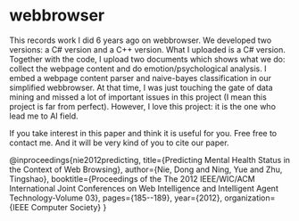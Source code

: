 # webbrowser
This records work I did 6 years ago on webbrowser. We developed two versions: a C# version and a C++ version. What I uploaded is a C# version. 
Together with the code, I upload two documents which shows what we do: collect the webpage content and do emotion/psychological analysis. I embed a webpage content
parser and naive-bayes classification in our simplified webbrowser. At that time, I was just touching the gate of data mining and missed a lot of important issues in this project (I mean this project is far from perfect). However, I love this project: it is the one who lead me to AI field.

If you take interest in this paper and think it is useful for you. Free free to contact me. And it will be very kind of you to cite our paper.

@inproceedings{nie2012predicting,
  title={Predicting Mental Health Status in the Context of Web Browsing},
  author={Nie, Dong and Ning, Yue and Zhu, Tingshao},
  booktitle={Proceedings of the The 2012 IEEE/WIC/ACM International Joint Conferences on Web Intelligence and Intelligent Agent Technology-Volume 03},
  pages={185--189},
  year={2012},
  organization={IEEE Computer Society}
}
